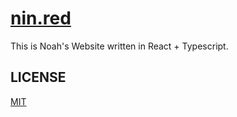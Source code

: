 # [nin.red](https://nin.red)

This is Noah's Website written in React + Typescript.

## LICENSE

[MIT](./LICENSE)
